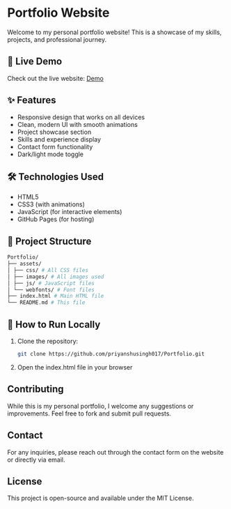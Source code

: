 # Portfolio Website

Welcome to my personal portfolio website! This is a showcase of my skills, projects, and professional journey.

## 🚀 Live Demo
Check out the live website: [Demo](https://priyanshusingh017.github.io/Portfolio/)

## ✨ Features
- Responsive design that works on all devices
- Clean, modern UI with smooth animations
- Project showcase section
- Skills and experience display
- Contact form functionality
- Dark/light mode toggle

## 🛠 Technologies Used
- HTML5
- CSS3 (with animations)
- JavaScript (for interactive elements)
- GitHub Pages (for hosting)

## 📂 Project Structure
  ```bash
Portfolio/
├── assets/
│ ├── css/ # All CSS files
│ ├── images/ # All images used
│ ├── js/ # JavaScript files
│ └── webfonts/ # Font files
├── index.html # Main HTML file
└── README.md # This file
```


## 🚀 How to Run Locally
1. Clone the repository:
   ```bash
   git clone https://github.com/priyanshusingh017/Portfolio.git

2. Open the index.html file in your browser

##  Contributing
While this is my personal portfolio, I welcome any suggestions or improvements. Feel free to fork and submit pull requests.

##  Contact
For any inquiries, please reach out through the contact form on the website or directly via email.

##  License
This project is open-source and available under the MIT License.
